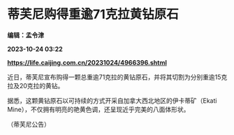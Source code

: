 # 蒂芙尼购得重逾71克拉黄钻原石
**编辑：孟令津**

**2023-10-24 03:22**

**https://life.caijing.com.cn/20231024/4966396.shtml**

近日，蒂芙尼宣布购得一颗总重逾71克拉的黄钻原石，并将其切割为分别重逾15克拉及20克拉的黄钻。

据悉，这颗黄钻原石以可持续的方式开采自加拿大西北地区的伊卡蒂矿（Ekati Mine），不仅拥有明亮的艳黄色调，还呈现近乎完美的八面体形状。

（蒂芙尼公告）
